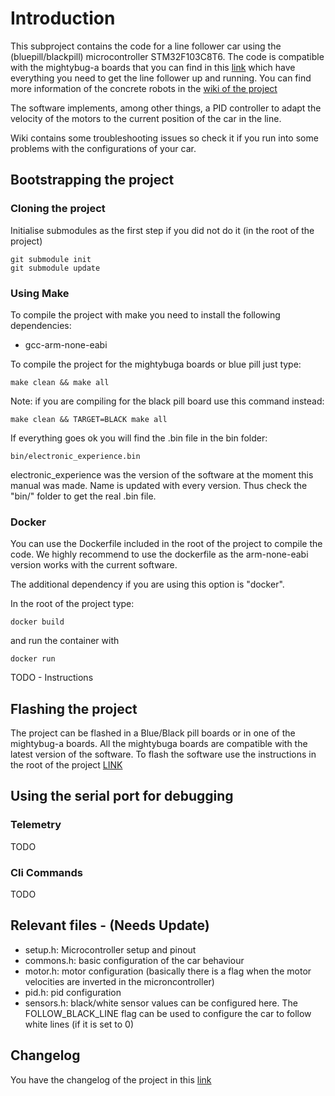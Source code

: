 # Introduction

This subproject contains the code for a line follower car using the (bluepill/blackpill) microcontroller STM32F103C8T6. The code is compatible with the mightybug-a boards that you can find in this [link](https://github.com/pcounhago/mightybuga-board) which have everything you need to get the line follower up and running. You can find more information of the concrete robots in the [wiki of the project](https://github.com/hmightypirate/AllMyCircuits/wiki/)

The software implements, among other things, a PID controller to adapt the velocity of the motors to the current position of the car in the line.

Wiki contains some troubleshooting issues so check it if you run into some problems with the configurations of your car.


## Bootstrapping the project

### Cloning the project

Initialise submodules as the first step if you did not do it (in the root of the project)

```
git submodule init
git submodule update
```

### Using Make

To compile the project with make you need to install the following dependencies:

* gcc-arm-none-eabi

To compile the project for the mightybuga boards or blue pill just type:

```
make clean && make all
```

Note: if you are compiling for the black pill board use this command instead:

```
make clean && TARGET=BLACK make all
```

If everything goes ok you will find the .bin file in the bin folder:

```
bin/electronic_experience.bin

```
electronic_experience was the version of the software at the moment this manual was made. Name is updated with every version. Thus check the "bin/" folder to get the real .bin file.

### Docker

You can use the Dockerfile included in the root of the project to compile the code. We highly recommend to use the dockerfile as the arm-none-eabi version works with the current software.

The additional dependency if you are using this option is "docker".

In the root of the project type:

```
docker build
```

and run the container with

```
docker run
```

TODO - Instructions 

## Flashing the project

The project can be flashed in a Blue/Black pill boards or in one of the mightybug-a boards. All the mightybuga boards are compatible with the latest version of the software. To flash the software use the instructions in the root of the project [LINK](../../README.md)

## Using the serial port for debugging

### Telemetry

TODO

### Cli Commands



TODO


## Relevant files - (Needs Update)

- setup.h: Microcontroller setup and pinout
- commons.h: basic configuration of the car behaviour
- motor.h: motor configuration (basically there is a flag when the motor velocities are inverted in the microncontroller)
- pid.h: pid configuration
- sensors.h: black/white sensor values can be configured here. The FOLLOW_BLACK_LINE flag can be used to configure the car to follow white lines (if it is set to 0)


## Changelog

You have the changelog of the project in this [link](./Changelog.md)




